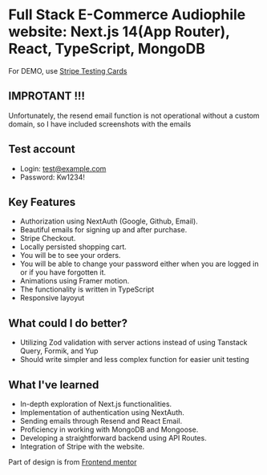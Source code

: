# Full Stack E-Commerce Audiophile website: Next.js 14(App Router), React, TypeScript, MongoDB

For DEMO, use [Stripe Testing Cards](https://stripe.com/docs/testing)

## IMPROTANT !!!

Unfortunately, the resend email function is not operational without a custom domain, so I have included screenshots with the emails

## Test account

- Login: test@example.com
- Password: Kw1234!


## Key Features

- Authorization using NextAuth (Google, Github, Email).
- Beautiful emails for signing up and after purchase.
- Stripe Checkout.
- Locally persisted shopping cart.
- You will be to see your orders.
- You will be able to change your password either when you are logged in or if you have forgotten it. 
- Animations using Framer motion.
- The functionality is written in TypeScript
- Responsive layoyut


## What could I do better?

- Utilizing Zod validation with server actions instead of using Tanstack Query, Formik, and Yup
- Should write simpler and less complex function for easier unit testing


## What I've learned

- In-depth exploration of Next.js functionalities.
- Implementation of authentication using NextAuth.
- Sending emails through Resend and React Email.
- Proficiency in working with MongoDB and Mongoose.
- Developing a straightforward backend using API Routes.
- Integration of Stripe with the website.

<p>Part of design is from <a href="https://www.frontendmentor.io/challenges/audiophile-ecommerce-website-C8cuSd_wx" target="_blank">Frontend mentor</a></p>
